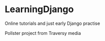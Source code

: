 # LearningDjango
Online tutorials and just early Django practise

Pollster project from Traversy media

